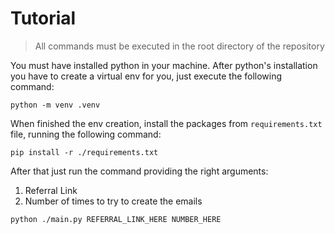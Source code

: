 # Tutorial

> All commands must be executed in the root directory of the repository

You must have installed python in your machine. After python's installation you have to create a virtual env for you, just execute the following command:

`python -m venv .venv`

When finished the env creation, install the packages from `requirements.txt` file, running the following command:

`pip install -r ./requirements.txt`

After that just run the command providing the right arguments:

1. Referral Link
2. Number of times to try to create the emails

`python ./main.py REFERRAL_LINK_HERE NUMBER_HERE`
